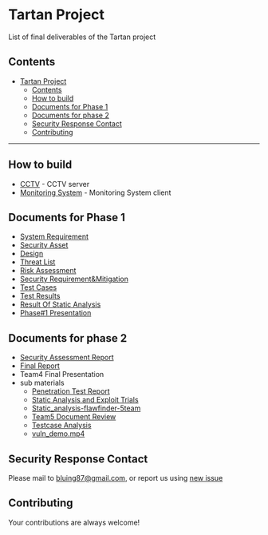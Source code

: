 # Tartan Project
List of final deliverables of the Tartan project


## Contents
- [Tartan Project](#tartan-project)
  - [Contents](#contents)
  - [How to build](#how-to-build)
  - [Documents for Phase 1](#documents-for-phase-1)
  - [Documents for phase 2](#documents-for-phase-2)
  - [Security Response Contact](#security-response-contact)
  - [Contributing](#contributing)

----
## How to build
- [CCTV](./LgFaceRecDemoTCP_Jetson_NanoV2/README.md) - CCTV server
- [Monitoring System](./MonitoringSystem/README.md) - Monitoring System client

## Documents for Phase 1
- [System Requirement](./documents/phase1/Software%20Requirements.pdf)
- [Security Asset](./documents/phase1/Security%20Asset%20Identification.pdf)
- [Design](./documents/phase1/Software%20Design.pdf)
- [Threat List](./documents/phase1/CCTV_ThreatList_STRIDE_and_PnG.xlsx)
- [Risk Assessment](./documents/phase1/Risk%20Assessment.xlsx)
- [Security Requirement&Mitigation](./documents/phase1/Security%20Requirement_Mitigation_TCs.xlsx)
- [Test Cases](./documents/phase1/Test%20cases.pdf)
- [Test Results](./documents/phase1/Test%20Case%20results%20report.xlsx)
- [Result Of Static Analysis](./documents/phase1/static-analysis%20report.xlsx)
- [Phase#1 Presentation](./documents/phase1/Team4%20phase1%20presentation.pdf)

## Documents for phase 2
- [Security Assessment Report](./documents/phase2/Security%20Assessment%20Report.pdf)
- [Final Report](./documents/phase2/Final%20Report.pdf)
- Team4 Final Presentation
- sub materials
  - [Penetration Test Report](./documents/phase2/submaterials/Penetration%20Test%20Report.pdf)
  - [Static Analysis and Exploit Trials](./documents/phase2/submaterials/Static%20Analysis%20and%20Exploit%20Trials.pdf)
  - [Static_analysis-flawfinder-5team](./documents/phase2/submaterials/Static_analysis-flawfinder-5team.xlsx)
  - [Team5 Document Review](./documents/phase2/submaterials/Team5%20Document%20Review.pdf)
  - [Testcase Analysis](./documents/phase2/submaterials/Testcase%20Analysis.xlsx)
  - [vuln_demo.mp4](./documents/phase2/vuln_demo.mp4)

## Security Response Contact
Please mail to bluing87@gmail.com, or report us using [new issue](https://github.com/hijang/lsc_cctv/issues/new)

## Contributing
Your contributions are always welcome!

